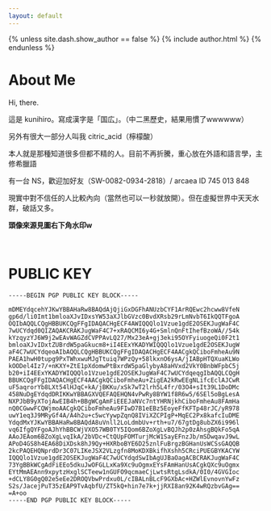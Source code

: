 ```yaml
---
layout: default
---
```


{% unless site.dash.show_author == false %}
  {% include author.html %}
{% endunless %}

# About Me

Hi, there.

這是 kunihiro。寫成漢字是「国広」。（中二黑歷史，結果用慣了wwwwww）

另外有很大一部分人叫我 citric_acid（檸檬酸）

本人就是那種知道很多但都不精的人。目前不再折騰，重心放在外語和語言學，主修希臘語

有一台 NS，歡迎加好友（SW-0082-0934-2818）/ arcaea ID 745 013 848

現實中對不信任的人比較內向（當然也可以一秒就放開）。但在虛擬世界中天天水群，破話又多。 

**頭像來源見圖右下角水印w**

<br>

# PUBLIC KEY

```
-----BEGIN PGP PUBLIC KEY BLOCK-----

mDMEYdqcehYJKwYBBAHaRw8BAQdAjQjiGxDGFhANUzbCYF1ArRQEwc2hcww8VfeN
gp6d/li0Imt1bmloaXJvIDxsYW53aXJlbGVzc0BvdXRsb29rLmNvbT6IkQQTFgoA
OQIbAQQLCQgHBBUKCQgFFgIDAQACHgECF4AWIQQQlo1Vzue1gdE2OSEKJugWaF4C
7wUCYdqd0QIZAQAKCRAKJugWaF4C7+xRAQCMI6y4G+SmlnQnFtIhefBzoWA//54k
kYzqyzYJ6W9j2wEAvWAGZdCVPPAvLQ27/Mx23eA+gj3eki95OYFyiuogeQi0F2t1
bmloaXJvIDxtZUBrdW5paGkucm8+iI4EExYKADYWIQQQlo1Vzue1gdE2OSEKJugW
aF4C7wUCYdqeoAIbAQQLCQgHBBUKCQgFFgIDAQACHgECF4AACgkQCiboFmheAu9N
PAEA1hwH0tupg9PxTWhxwuMJgTtuiq7WPzQy+58lkxnO6ysA/jIABpHTQXuaKLWo
kOODel4Iz7/+nKXY+ZtE1pXdomwPtBxrdW5paGlybyA8aHVxd2VkY0BnbWFpbC5j
b20+iI4EExYKADYWIQQQlo1Vzue1gdE2OSEKJugWaF4C7wUCYdqeqgIbAQQLCQgH
BBUKCQgFFgIDAQACHgECF4AACgkQCiboFmheAu+ZigEA2kRwEEgNLifcEclAJCwR
uF5aqrorYb8LXt54lHJqC+kA/jBKKu/xSk7wT2lrh5L4fr/03O4+sIt39L1DoDMc
458NuDgEYdqdDRIKKwYBBAGXVQEFAQEHQN4vPwRy8BYW1f8R6w5/6SEl5oBgLesA
NXPJbB9yXTojAwEIB4h+BBgWCgAmFiEEEJaNVc7ntYHRNjkhCiboFmheAu8FAmHa
nQ0CGwwFCQWjmoAACgkQCiboFmheAu9FIwD7B1eEBz5EoyeFfKFTp48rJC/yR978
uwY1eq3J9MRyGf4A/A4h2u+c5wcYywpZqnQ8IViXZCPIgP+MqEC2Px8kafcIuDME
YdqdMxYJKwYBBAHaRw8BAQdA8uVnll2LoLdmbUv+rth+u7/67gtDg8ubZX6i996l
vq6IfgQYFgoAJhYhBBCWjVXO57WB0TY5IQom6BZoXgLvBQJh2p0zAhsgBQkFo5qA
AAoJEAom6BZoXgLvqIkA/2bVDc+CtQUpFOMTurjMcW1SayEFnzJb/mSDwqavJ9wL
APoD4GS8h4EA68DiXDsk8hJ9Qy+HXRboBYE6D25znlFuBrgzBGHanUsWCSsGAQQB
2kcPAQEHQNprdDr3C07LIKeJSX2VLzgfn8MoKDXBkifhXshh5CRciPUEGBYKACYW
IQQQlo1Vzue1gdE2OSEKJugWaF4C7wUCYdqdSwIbAgUJBaOagACBCRAKJugWaF4C
73YgBBkWCgAdFiEEo5dkuJwOFGLLxKa9Xc9uOgmxEYsFAmHanUsACgkQXc9uOgmx
EYtMmAEAnn9xpytzHxglSCTeew1nGUFO9qcmaeCjLwtsRtgLsdkA/0I0/4GVGIoc
+dCLY8G0gQ02e5eEe2DROQVbwPrdxu0L/cIBALnBLcF9GXbAc+HZWlEvnovnYwFz
S2s/JacejPuT35zEAP9TvAqbfU/ZT5kQ+hin7e7k+jjRXI8an92K4wRQzbvGAg==
=A+oo
-----END PGP PUBLIC KEY BLOCK-----
```
